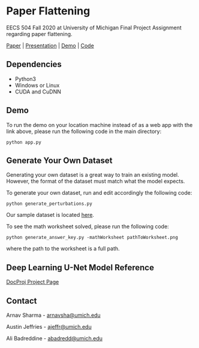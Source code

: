 # Paper Flattening
EECS 504 Fall 2020 at University of Michigan Final Project Assignment regarding paper flattening.

[Paper]() | [Presentation]() | [Demo]() | [Code](https://github.com/arnavsharma/the-flatteners)

## Dependencies

* Python3
* Windows or Linux
* CUDA and CuDNN

## Demo
To run the demo on your location machine instead of as a web app with the link above, please run the following code in the main directory:

`python app.py`

## Generate Your Own Dataset
Generating your own dataset is a great way to train an existing model. However, the format of the dataset must match what the model expects.

To generate your own dataset, run and edit accordingly the following code:

`python generate_perturbations.py`

Our sample dataset is located [here](https://drive.google.com/file/d/1CA6YbR_N1gXBOYSqL5V9Zih7dudRGMLk/view?usp=sharing).

To see the math worksheet solved, please run the following code:

`python generate_answer_key.py -mathWorksheet pathToWorksheet.png`

where the path to the worksheet is a full path.

## Deep Learning U-Net Model Reference
[DocProj Project Page](https://xiaoyu258.github.io/projects/docproj/)

## Contact
Arnav Sharma - arnavsha@umich.edu

Austin Jeffries - ajeffr@umich.edu

Ali Badreddine - abadredd@umich.edu
